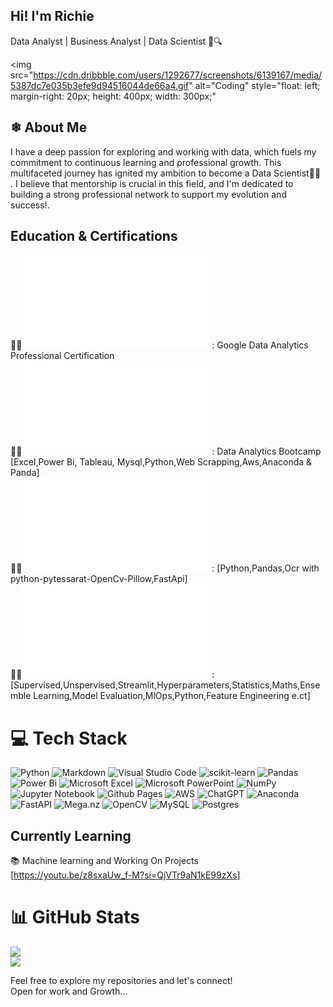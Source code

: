 ## Hi! I'm Richie
Data Analyst | Business Analyst | Data Scientist 🚀🔍<br>

<img 
    src="https://cdn.dribbble.com/users/1292677/screenshots/6139167/media/5387dc7e035b3efe9d94516044de66a4.gif"
    alt="Coding" 
    style="float: left; margin-right: 20px; height: 400px; width: 300px;"
>

## ❄ About Me<br>
I have a deep passion for exploring and working with data, which fuels my commitment to continuous learning and professional growth. This multifaceted journey has ignited my ambition to become a Data Scientist👨‍🔬 . I believe that mentorship is crucial in this field, and I'm dedicated to building a strong professional network to support my evolution and success!.
## Education & Certifications
👨‍🎓![Coursera Certificate](file:///C:/Users/BELINGO/Desktop/My%20Certificates/Google%20Data%20Analytics%20Certificate.pdf) : Google Data Analytics Professional Certification<br>
👨‍🎓![Data Analyst Bootcamp](file:///C:/Users/BELINGO/Desktop/My%20Certificates/Alex%20Bootcamp%20crtificate.pdf) : Data Analytics Bootcamp [Excel,Power Bi, Tableau, Mysql,Python,Web Scrapping,Aws,Anaconda & Panda]<br>
👨‍🎓![Python Certificate](file:///C:/Users/BELINGO/Desktop/My%20Certificates/My%20Python%20Certificate.pdf) : [Python,Pandas,Ocr with python-pytessarat-OpenCv-Pillow,FastApi]<br>
👨‍🎓![Machine Learning Certificate](file:///C:/Users/BELINGO/Desktop/My%20Certificates/machine%20Learning%20Cert.pdf) : [Supervised,Unspervised,Streamlit,Hyperparameters,Statistics,Maths,Ensemble Learning,Model Evaluation,MlOps,Python,Feature Engineering e.ct]<br>
# 💻 Tech Stack
<!-- Badges from https://github.com/Ileriayo/markdown-badges -->
![Python](https://img.shields.io/badge/python-3670A0?style=for-the-badge&logo=python&logoColor=ffdd54)
![Markdown](https://img.shields.io/badge/markdown-%23000000.svg?style=for-the-badge&logo=markdown&logoColor=white)
![Visual Studio Code](https://img.shields.io/badge/Visual%20Studio%20Code-0078d7.svg?style=for-the-badge&logo=visual-studio-code&logoColor=white)
![scikit-learn](https://img.shields.io/badge/scikit--learn-%23F7931E.svg?style=for-the-badge&logo=scikit-learn&logoColor=white)
![Pandas](https://img.shields.io/badge/pandas-%23150458.svg?style=for-the-badge&logo=pandas&logoColor=white)
![Power Bi](https://img.shields.io/badge/power_bi-F2C811?style=for-the-badge&logo=powerbi&logoColor=black)
![Microsoft Excel](https://img.shields.io/badge/Microsoft_Excel-217346?style=for-the-badge&logo=microsoft-excel&logoColor=white)
![Microsoft PowerPoint](https://img.shields.io/badge/Microsoft_PowerPoint-B7472A?style=for-the-badge&logo=microsoft-powerpoint&logoColor=white)
![NumPy](https://img.shields.io/badge/numpy-%23013243.svg?style=for-the-badge&logo=numpy&logoColor=white)
![Jupyter Notebook](https://img.shields.io/badge/jupyter-%23FA0F00.svg?style=for-the-badge&logo=jupyter&logoColor=white)
![Github Pages](https://img.shields.io/badge/github%20pages-121013?style=for-the-badge&logo=github&logoColor=white)
![AWS](https://img.shields.io/badge/AWS-%23FF9900.svg?style=for-the-badge&logo=amazon-aws&logoColor=white)
![ChatGPT](https://img.shields.io/badge/chatGPT-74aa9c?style=for-the-badge&logo=openai&logoColor=white)
![Anaconda](https://img.shields.io/badge/Anaconda-%2344A833.svg?style=for-the-badge&logo=anaconda&logoColor=white)
![FastAPI](https://img.shields.io/badge/FastAPI-005571?style=for-the-badge&logo=fastapi)
![Mega.nz](https://img.shields.io/badge/Mega-%23D90007.svg?style=for-the-badge&logo=Mega&logoColor=white)
![OpenCV](https://img.shields.io/badge/opencv-%23white.svg?style=for-the-badge&logo=opencv&logoColor=white)
![MySQL](https://img.shields.io/badge/mysql-4479A1.svg?style=for-the-badge&logo=mysql&logoColor=white)
![Postgres](https://img.shields.io/badge/postgres-%23316192.svg?style=for-the-badge&logo=postgresql&logoColor=white)
## Currently Learning
📚 Machine learning and Working On Projects<br>
[https://youtu.be/z8sxaUw_f-M?si=QjVTr9aN1kE99zXs]
# 📊 GitHub Stats
![](https://github-readme-stats.vercel.app/api?username=GeniXira&theme=radical&hide_border=false&include_all_commits=true&count_private=true)<br/>
![](https://github-profile-trophy.vercel.app/?username=GeniXira&theme=radical&no-frame=false&no-bg=true&margin-w=4)

Feel free to explore my repositories and let's connect!<br>
Open for work and Growth...
